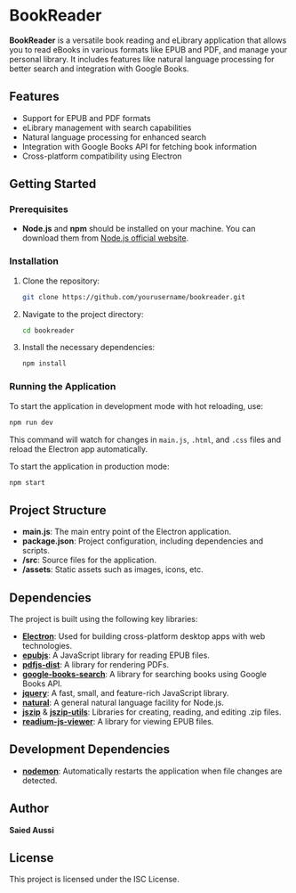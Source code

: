 # BookReader

**BookReader** is a versatile book reading and eLibrary application that allows you to read eBooks in various formats like EPUB and PDF, and manage your personal library. It includes features like natural language processing for better search and integration with Google Books.

## Features

- Support for EPUB and PDF formats
- eLibrary management with search capabilities
- Natural language processing for enhanced search
- Integration with Google Books API for fetching book information
- Cross-platform compatibility using Electron

## Getting Started

### Prerequisites

- **Node.js** and **npm** should be installed on your machine. You can download them from [Node.js official website](https://nodejs.org/).

### Installation

1. Clone the repository:
   ```bash
   git clone https://github.com/yourusername/bookreader.git
   ```
2. Navigate to the project directory:
   ```bash
   cd bookreader
   ```
3. Install the necessary dependencies:
   ```bash
   npm install
   ```

### Running the Application

To start the application in development mode with hot reloading, use:

```bash
npm run dev
```

This command will watch for changes in `main.js`, `.html`, and `.css` files and reload the Electron app automatically.

To start the application in production mode:

```bash
npm start
```

## Project Structure

- **main.js**: The main entry point of the Electron application.
- **package.json**: Project configuration, including dependencies and scripts.
- **/src**: Source files for the application.
- **/assets**: Static assets such as images, icons, etc.

## Dependencies

The project is built using the following key libraries:

- **[Electron](https://www.electronjs.org/)**: Used for building cross-platform desktop apps with web technologies.
- **[epubjs](https://github.com/futurepress/epub.js/)**: A JavaScript library for reading EPUB files.
- **[pdfjs-dist](https://github.com/mozilla/pdfjs-dist)**: A library for rendering PDFs.
- **[google-books-search](https://github.com/eykrehbein/google-books-search)**: A library for searching books using Google Books API.
- **[jquery](https://jquery.com/)**: A fast, small, and feature-rich JavaScript library.
- **[natural](https://github.com/NaturalNode/natural)**: A general natural language facility for Node.js.
- **[jszip](https://github.com/Stuk/jszip)** & **[jszip-utils](https://github.com/Stuk/jszip-utils)**: Libraries for creating, reading, and editing .zip files.
- **[readium-js-viewer](https://github.com/readium/readium-js-viewer)**: A library for viewing EPUB files.

## Development Dependencies

- **[nodemon](https://nodemon.io/)**: Automatically restarts the application when file changes are detected.

## Author

**Saied Aussi**

## License

This project is licensed under the ISC License.
